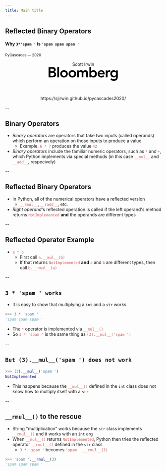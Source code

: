 ```yaml
---
title: Main title
---
```


## Reflected Binary Operators
#### Why `3*'spam '` is `'spam spam spam '`

<span style="font-size:smaller">PyCascades &mdash; 2020</span>
<center>
Scott Irwin<br/>
<img src="images/bloomberg-logo-black.svg"
     style="border: none; box-shadow: none; height: 45px"
     alt="Bloomberg"><br/>
<p>&nbsp;<p>
https://sjirwin.github.io/pycascades2020/
</center>

--

## Binary Operators
- _Binary operators_ are operators that take two inputs (called operands) which perform an operation on those inputs to produce a value
  - Example, <span style="color:indianred">`6 * 7`</span> produces the value <span style="color:indianred">`42`</span>
- _Binary operators_ include the familiar numeric operators, such as <span style="color:indianred">`*`</span> and <span style="color:indianred">`+`</span>, which Python implements via special methods (in this case <span style="color:indianred">`__mul__`</span> and <span style="color:indianred">`__add__`</span>, respecively)

--

## Reflected Binary Operators
- In Python, all of the numerical operators have a reflected version
  - <span style="color:indianred">`__rmul__`</span>, <span style="color:indianred">`__radd__`</span>, etc.
- _Right operand_'s reflected operation is called if the left operand's method returns <span style="color:indianred">`NotImplemented`</span> **and** the operands are different types

--

## Reflected Operator Example
- <span style="color:indianred">`a * b`</span>
  - First call <span style="color:indianred">`a.__mul__(b)`</span>
  - If that returns <span style="color:indianred">`NotImplemented`</span> **and** <span style="color:indianred">`a`</span> and <span style="color:indianred">`b`</span> are different types, then call <span style="color:indianred">`b.__rmul__(a)`</span>

--

## `3 * 'spam ' works`
- It is easy to show that multiplying a `int` and a `str` works
``` python
>>> 3 * 'spam '
'spam spam spam '
```

- The <span style="color:indianred">`*`</span> operator is implemented via <span style="color:indianred">`__mul__()`</span>
- So <span style="color:indianred">`3 * 'spam '`</span> is the same thing as <span style="color:indianred">`(3).__mul__('spam ')`</span>

--

## `But (3).__mul__('spam ') does not work`
``` python
>>> (3).__mul__('spam ')
NotImplemented
```

- This happens because the <span style="color:indianred">`__mul__()`</span> defined in the `int` class does not know how to multiply itself with a `str`

--

## `__rmul__()` to the rescue

- String "multiplication" works because the `str` class implements <span style="color:indianred">`__rmul__()`</span> and it works with an `int` arg
- When <span style="color:indianred">`__mul__()`</span> returns <span style="color:indianred">`NotImplemented`</span>, Python then tries the reflected operator <span style="color:indianred">`__rmul__()`</span> defined in the `str` class
  - <span style="color:indianred">`3 * 'spam '`</span> becomes <span style="color:indianred">`'spam '.__rmul__(3)`</span>

``` python
>>> 'spam '.__rmul__(3)
'spam spam spam '
```
